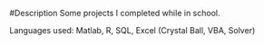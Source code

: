 #Description
Some projects I completed while in school.

Languages used: Matlab, R, SQL, Excel (Crystal Ball, VBA, Solver)
